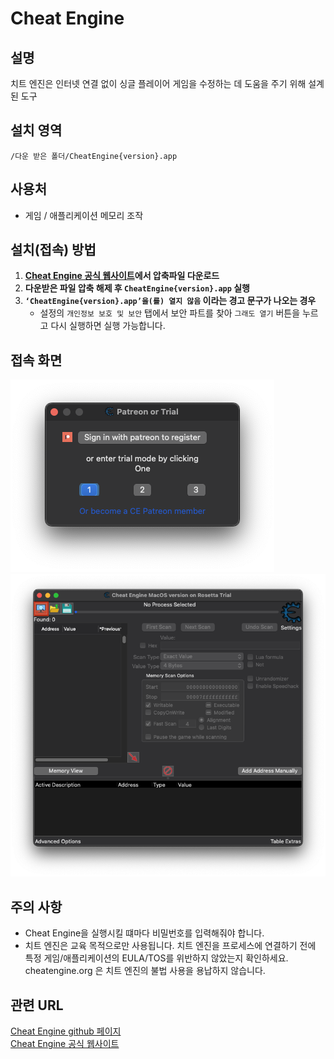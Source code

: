 # Cheat Engine

## 설명
치트 엔진은 인터넷 연결 없이 싱글 플레이어 게임을 수정하는 데 도움을 주기 위해 설계된 도구

## 설치 영역
`/다운 받은 폴더/CheatEngine{version}.app`

## 사용처
- 게임 / 애플리케이션 메모리 조작

## 설치(접속) 방법
1. **[Cheat Engine 공식 웹사이트](https://www.cheatengine.org/)에서 압축파일 다운로드**
2. **다운받은 파일 압축 해제 후 `CheatEngine{version}.app` 실행**
3. **`‘CheatEngine{version}.app’을(를) 열지 않음` 이라는 경고 문구가 나오는 경우**
   - 설정의 `개인정보 보호 및 보안` 탭에서 보안 파트를 찾아 `그래도 열기` 버튼을 누르고 다시 실행하면 실행 가능합니다.

## 접속 화면
![접속 화면 설명](CheatEngine.png)  
![실행 화면](Cheat.png)

## 주의 사항
- Cheat Engine을 실행시킬 떄마다 비밀번호를 입력해줘야 합니다.
- 치트 엔진은 교육 목적으로만 사용됩니다. 치트 엔진을 프로세스에 연결하기 전에 특정 게임/애플리케이션의 EULA/TOS를 위반하지 않았는지 확인하세요. cheatengine.org 은 치트 엔진의 불법 사용을 용납하지 않습니다.
## 관련 URL
[Cheat Engine github 페이지](https://github.com/cheat-engine/cheat-engine/)   
[Cheat Engine 공식 웹사이트](https://www.cheatengine.org/)
